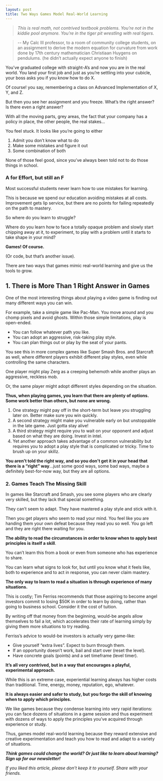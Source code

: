 ```yaml
---
layout: post
title: Two Ways Games Model Real-World Learning
---
```

> *This is real math, not contrived textbook problems. You’re not in the kiddie pool anymore. You’re in the tiger pit wrestling with real tigers.*

> -- My Calc III professor, to a room of community college students, on an assignment to derive the modern equation for curvature from work done by 17th century mathematician Christiaan Huygens on pendulums.
> (he didn’t actually expect anyone to finish)

You’ve graduated college with straight-A’s and now you are in the real world. You land your first job and just as you’re settling into your cubicle, your boss asks you if you know how to do X.

Of course! you say, remembering a class on Advanced Implementation of X, Y, and Z.

But then you see her assignment and you freeze. What’s the right answer? Is there even a right answer?

With all the moving parts, grey areas, the fact that your company has a policy in place, the other people, the real stakes...

You feel stuck. It looks like you’re going to either
1. Admit you don’t know what to do
2. Make some mistakes and figure it out
3. Some combination of both

None of those feel good, since you’ve always been told not to do those things in school.

### A for Effort, but still an F
Most successful students never learn how to use mistakes for learning.

This is because we spend our education avoiding mistakes at all costs. Improvement gets lip service, but there are no points for failing repeatedly on the path to mastery.

So where do you learn to struggle?

Where do you learn how to face a totally opaque problem and slowly start chipping away at it, to experiment, to play with a problem until it starts to take shape in your mind?

**Games! Of course.**

(Or code, but that’s another issue).

There are two ways that games mimic real-world learning and give us the tools to grow.

## 1. There is More Than 1 Right Answer in Games
One of the most interesting things about playing a video game is finding out many different ways you can win.

For example, take a simple game like Pac-Man. You move around and you chomp pixels and avoid ghosts. Within those simple limitations, play is open-ended.
* You can follow whatever path you like.
* You can adopt an aggressive, risk-taking play style.
* You can plan things out or play by the seat of your pants.

You see this in more complex games like Super Smash Bros. and Starcraft as well, where different players exhibit different play styles, even while controlling the same characters.

One player might play Zerg as a creeping behemoth while another plays an aggressive, reckless mob.

Or, the same player might adopt different styles depending on the situation.

**Thus, when playing games, you learn that there are plenty of options. Some work better than others, but none are wrong.**

1. One strategy might pay off in the short-term but leave you struggling later on. Better make sure you win quickly.
2. A second strategy might make you vulnerable early on but unstoppable in the late game. Just gotta stay alive!
3. A third strategy might require you to wait on your opponent and adjust based on what they are doing. Invest in intel.
4. Yet another approach takes advantage of a common vulnerability but requires you to adopt a play style that is complicated or tricky. Time to brush up on your skillz.

**You aren't told the right way, and so you don't get it in your head that there is a “right” way**...just some good ways, some bad ways, maybe a definitely best-for-now way, but they are all options.

### 2. Games Teach The Missing Skill
In games like Starcraft and Smash, you see some players who are clearly very skilled, but they lack that special something.

They can’t seem to adapt. They have mastered a play style and stick with it.

Then you get players who seem to read your mind. You feel like you are handing them your own defeat because they read you so well. You go left and they are right there waiting for you.

**The ability to read the circumstances in order to know when to apply best principles is itself a skill**.

You can’t learn this from a book or even from someone who has experience to share.

You can learn what signs to look for, but until you know what it feels like, both to experience and to act in response, you can never claim mastery.

**The only way to learn to read a situation is through experience of many situations.**

This is costly; Tim Ferriss recommends that those aspiring to become angel investors commit to losing $50K in order to learn by doing, rather than going to business school. Consider it the cost of tuition.

By writing off that money from the beginning, would-be angels allow themselves to fail a lot, which accelerates their rate of learning simply by giving them more situations to try reading.

Ferriss’s advice to would-be investors is actually very game-like:
* Give yourself “extra lives”. Expect to burn through them.
* If an opportunity doesn’t work, bail and start over (reset the level).
* Have concrete goals (points) and a set timeframe (level timer).

**It’s all very contrived, but in a way that encourages a playful, experimental approach.**

While this is an extreme case, experiential learning always has higher costs than traditional. Time, energy, money, reputation, ego, whatever.

**It is always easier and safer to study, but you forgo the skill of knowing when to apply which principles.**

We like games because they condense learning into very rapid iterations: you can face dozens of situations in a game session and thus experiment with dozens of ways to apply the principles you’ve acquired through experience or study.

Thus, games model real-world learning because they reward extensive and creative experimentation and teach you how to read  and adapt to a variety of situations.

***Think games could change the world? Or just like to learn about learning? Sign up for our newsletter!***

*If you liked this article, please don’t keep it to yourself. Share with your friends.*